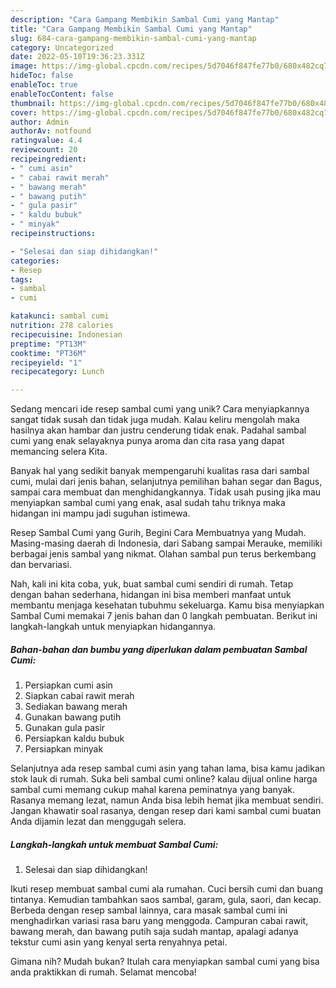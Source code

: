```yaml
---
description: "Cara Gampang Membikin Sambal Cumi yang Mantap"
title: "Cara Gampang Membikin Sambal Cumi yang Mantap"
slug: 684-cara-gampang-membikin-sambal-cumi-yang-mantap
category: Uncategorized
date: 2022-05-10T19:36:23.331Z
image: https://img-global.cpcdn.com/recipes/5d7046f847fe77b0/680x482cq70/sambal-cumi-foto-resep-utama.jpg
hideToc: false
enableToc: true
enableTocContent: false
thumbnail: https://img-global.cpcdn.com/recipes/5d7046f847fe77b0/680x482cq70/sambal-cumi-foto-resep-utama.jpg
cover: https://img-global.cpcdn.com/recipes/5d7046f847fe77b0/680x482cq70/sambal-cumi-foto-resep-utama.jpg
author: Admin
authorAv: notfound
ratingvalue: 4.4
reviewcount: 20
recipeingredient:
- " cumi asin"
- " cabai rawit merah"
- " bawang merah"
- " bawang putih"
- " gula pasir"
- " kaldu bubuk"
- " minyak"
recipeinstructions:

- "Selesai dan siap dihidangkan!"
categories:
- Resep
tags:
- sambal
- cumi

katakunci: sambal cumi 
nutrition: 278 calories
recipecuisine: Indonesian
preptime: "PT13M"
cooktime: "PT36M"
recipeyield: "1"
recipecategory: Lunch

---
```





Sedang mencari ide resep sambal cumi yang unik? Cara menyiapkannya sangat tidak susah dan tidak juga mudah. Kalau keliru mengolah maka hasilnya akan hambar dan justru cenderung tidak enak. Padahal sambal cumi yang enak selayaknya punya aroma dan cita rasa yang dapat memancing selera Kita.





Banyak hal yang sedikit banyak mempengaruhi kualitas rasa dari sambal cumi, mulai dari jenis bahan, selanjutnya pemilihan bahan segar dan Bagus, sampai cara membuat dan menghidangkannya. Tidak usah pusing jika mau menyiapkan sambal cumi yang enak,      asal sudah tahu triknya maka hidangan ini mampu jadi suguhan istimewa.














Resep Sambal Cumi yang Gurih, Begini Cara Membuatnya yang Mudah. Masing-masing daerah di Indonesia, dari Sabang sampai Merauke, memiliki berbagai jenis sambal yang nikmat. Olahan sambal pun terus berkembang dan bervariasi.






Nah, kali ini kita coba, yuk, buat sambal cumi sendiri di rumah. Tetap dengan bahan sederhana, hidangan ini bisa memberi manfaat untuk membantu menjaga kesehatan tubuhmu sekeluarga. Kamu bisa menyiapkan Sambal Cumi memakai 7 jenis bahan dan 0 langkah pembuatan. Berikut ini langkah-langkah untuk menyiapkan hidangannya.

<!--inarticleads1-->

##### Bahan-bahan dan bumbu yang diperlukan dalam pembuatan Sambal Cumi:

1. Persiapkan  cumi asin
1. Siapkan  cabai rawit merah
1. Sediakan  bawang merah
1. Gunakan  bawang putih
1. Gunakan  gula pasir
1. Persiapkan  kaldu bubuk
1. Persiapkan  minyak


Selanjutnya ada resep sambal cumi asin yang tahan lama, bisa kamu jadikan stok lauk di rumah. Suka beli sambal cumi online? kalau dijual online harga sambal cumi memang cukup mahal karena peminatnya yang banyak. Rasanya memang lezat, namun Anda bisa lebih hemat jika membuat sendiri. Jangan khawatir soal rasanya, dengan resep dari kami sambal cumi buatan Anda dijamin lezat dan menggugah selera. 

<!--inarticleads2-->

##### Langkah-langkah untuk membuat Sambal Cumi:


1. Selesai dan siap dihidangkan!

Ikuti resep membuat sambal cumi ala rumahan. Cuci bersih cumi dan buang tintanya. Kemudian tambahkan saos sambal, garam, gula, saori, dan kecap. Berbeda dengan resep sambal lainnya, cara masak sambal cumi ini menghadirkan variasi rasa baru yang menggoda. Campuran cabai rawit, bawang merah, dan bawang putih saja sudah mantap, apalagi adanya tekstur cumi asin yang kenyal serta renyahnya petai. 

Gimana nih? Mudah bukan? Itulah cara menyiapkan sambal cumi yang bisa anda praktikkan di rumah. Selamat mencoba!
